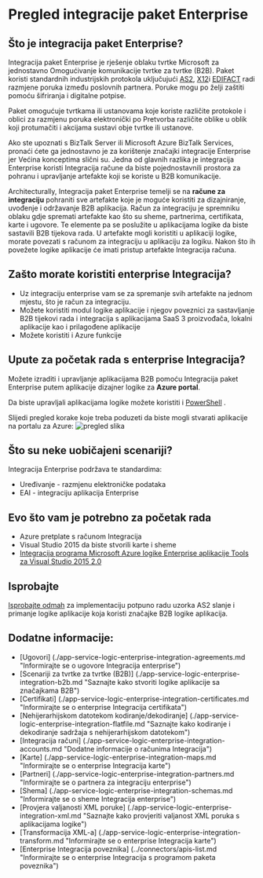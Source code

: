 <properties 
    pageTitle="Pregled integracije Enterprise | Aplikacije servisa za Microsoft Azure | Microsoft Azure" 
    description="Korištenje značajki integracije Enterprise da biste omogućili postupak i integracija scenariji za tvrtke pomoću aplikacije logike" 
    services="logic-apps" 
    documentationCenter=".net,nodejs,java"
    authors="msftman" 
    manager="erikre" 
    editor="cgronlun"/>

<tags 
    ms.service="logic-apps" 
    ms.workload="integration" 
    ms.tgt_pltfrm="na" 
    ms.devlang="na" 
    ms.topic="article" 
    ms.date="09/08/2016" 
    ms.author="deonhe"/>

# <a name="overview-of-the-enterprise-integration-pack"></a>Pregled integracije paket Enterprise

## <a name="what-is-the-enterprise-integration-pack"></a>Što je integracija paket Enterprise?
Integracija paket Enterprise je rješenje oblaku tvrtke Microsoft za jednostavno Omogućivanje komunikacije tvrtke za tvrtke (B2B). Paket koristi standardnih industrijskih protokola uključujući [AS2](./app-service-logic-enterprise-integration-as2.md), [X12](./app-service-logic-enterprise-integration-x12.md)i [EDIFACT](./app-service-logic-enterprise-integration-edifact.md) radi razmjene poruka između poslovnih partnera. Poruke mogu po želji zaštiti pomoću šifriranja i digitalne potpise. 

Paket omogućuje tvrtkama ili ustanovama koje koriste različite protokole i oblici za razmjenu poruka elektronički po Pretvorba različite oblike u oblik koji protumačiti i akcijama sustavi obje tvrtke ili ustanove. 

Ako ste upoznati s BizTalk Server ili Microsoft Azure BizTalk Services, pronaći ćete ga jednostavno je za korištenje značajki integracije Enterprise jer Većina konceptima slični su. Jedna od glavnih razlika je integracija Enterprise koristi Integracija račune da biste pojednostavnili prostora za pohranu i upravljanje artefakte koji se koriste u B2B komunikacije. 

Architecturally, Integracija paket Enterprise temelji se na **račune za integraciju** pohraniti sve artefakte koje je moguće koristiti za dizajniranje, uvođenje i održavanje B2B aplikacija. Račun za integraciju je spremniku oblaku gdje spremati artefakte kao što su sheme, partnerima, certifikata, karte i ugovore. Te elemente pa se poslužite u aplikacijama logike da biste sastavili B2B tijekova rada. U artefakte mogli koristiti u aplikaciji logike, morate povezati s računom za integraciju u aplikaciju za logiku. Nakon što ih povežete logike aplikacije će imati pristup artefakte Integracija računa.  

## <a name="why-should-you-use-enterprise-integration"></a>Zašto morate koristiti enterprise Integracija?
- Uz integraciju enterprise vam se za spremanje svih artefakte na jednom mjestu, što je račun za integraciju. 
- Možete koristiti modul logike aplikacije i njegov poveznici za sastavljanje B2B tijekovi rada i integracija s aplikacijama SaaS 3 proizvođača, lokalni aplikacije kao i prilagođene aplikacije
- Možete koristiti i Azure funkcije

## <a name="how-to-get-started-with-enterprise-integration"></a>Upute za početak rada s enterprise Integracija?
Možete izraditi i upravljanje aplikacijama B2B pomoću Integracija paket Enterprise putem aplikacije dizajner logike za **Azure portal**.  

Da biste upravljali aplikacijama logike možete koristiti i [PowerShell](https://msdn.microsoft.com/library/azure/mt652195.aspx "logike aplikacije komponente PowerShell teme") . 

Slijedi pregled korake koje treba poduzeti da biste mogli stvarati aplikacije na portalu za Azure: ![pregled slika](./media/app-service-logic-enterprise-integration-overview/overview-0.png)  

## <a name="what-are-some-common-scenarios"></a>Što su neke uobičajeni scenariji?

Integracija Enterprise podržava te standardima:   

- Uređivanje - razmjenu elektroničke podataka  
- EAI - integraciju aplikacija Enterprise  

## <a name="heres-what-you-need-to-get-started"></a>Evo što vam je potrebno za početak rada
- Azure pretplate s računom Integracija
- Visual Studio 2015 da biste stvorili karte i sheme
- [Integracija programa Microsoft Azure logike Enterprise aplikacije Tools za Visual Studio 2015 2.0](https://aka.ms/vsmapsandschemas)  

## <a name="try-it"></a>Isprobajte
[Isprobajte odmah](https://github.com/Azure/azure-quickstart-templates/tree/master/201-logic-app-as2-send-receive) za implementaciju potpuno radu uzorka AS2 slanje i primanje logike aplikacije koja koristi značajke B2B logike aplikacija.

## <a name="learn-more-about"></a>Dodatne informacije:
- [Ugovori] (./app-service-logic-enterprise-integration-agreements.md "Informirajte se o ugovore Integracija enterprise")
- [Scenariji za tvrtke za tvrtke (B2B)] (./app-service-logic-enterprise-integration-b2b.md "Saznajte kako stvoriti logike aplikacije sa značajkama B2B")  
- [Certifikati] (./app-service-logic-enterprise-integration-certificates.md "Informirajte se o enterprise Integracija certifikata")
- [Nehijerarhijskom datotekom kodiranje/dekodiranje] (./app-service-logic-enterprise-integration-flatfile.md "Saznajte kako kodiranje i dekodiranje sadržaja s nehijerarhijskom datotekom")  
- [Integracija računi] (./app-service-logic-enterprise-integration-accounts.md "Dodatne informacije o računima Integracija")
- [Karte] (./app-service-logic-enterprise-integration-maps.md "Informirajte se o enterprise Integracija karte")
- [Partneri] (./app-service-logic-enterprise-integration-partners.md "Informirajte se o partnera za integraciju enterprise")
- [Shema] (./app-service-logic-enterprise-integration-schemas.md "Informirajte se o sheme Integracija enterprise")
- [Provjera valjanosti XML poruke] (./app-service-logic-enterprise-integration-xml.md "Saznajte kako provjeriti valjanost XML poruka s aplikacijama logike")
- [Transformacija XML-a] (./app-service-logic-enterprise-integration-transform.md "Informirajte se o enterprise Integracija karte")
- [Enterprise Integracija poveznika] (../connectors/apis-list.md "Informirajte se o enterprise Integracija s programom paketa poveznika")



